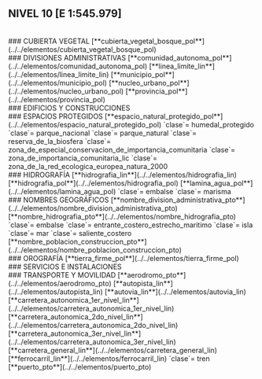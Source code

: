 ## NIVEL 10 [E 1:545.979]

<br />
### CUBIERTA VEGETAL
[**cubierta_vegetal_bosque_pol**](../../elementos/cubierta_vegetal_bosque_pol)  
<br />
### DIVISIONES ADMINISTRATIVAS
[**comunidad_autonoma_pol**](../../elementos/comunidad_autonoma_pol)  
[**linea_limite_lin**](../../elementos/linea_limite_lin)  
[**municipio_pol**](../../elementos/municipio_pol)  
[**nucleo_urbano_pol**](../../elementos/nucleo_urbano_pol)  
[**provincia_pol**](../../elementos/provincia_pol)  
<br />
### EDIFICIOS Y CONSTRUCCIONES
<br />
### ESPACIOS PROTEGIDOS
[**espacio_natural_protegido_pol**](../../elementos/espacio_natural_protegido_pol)  
`clase`= humedal_protegido  
`clase`= parque_nacional  
`clase`= parque_natural  
`clase`= reserva_de_la_biosfera  
`clase`= zona_de_especial_conservacion_de_importancia_comunitaria  
`clase`= zona_de_importancia_comunitaria_lic  
`clase`= zona_de_la_red_ecologica_europea_natura_2000  
<br />
### HIDROGRAFÍA
[**hidrografia_lin**](../../elementos/hidrografia_lin)  
[**hidrografia_pol**](../../elementos/hidrografia_pol)  
[**lamina_agua_pol**](../../elementos/lamina_agua_pol)  
`clase`= embalse  
`clase`= marisma  
<br />
### NOMBRES GEOGRÁFICOS
[**nombre_division_administrativa_pto**](../../elementos/nombre_division_administrativa_pto)  
[**nombre_hidrografia_pto**](../../elementos/nombre_hidrografia_pto)  
`clase`= embalse  
`clase`= entrante_costero_estrecho_maritimo  
`clase`= isla  
`clase`= mar  
`clase`= saliente_costero  
[**nombre_poblacion_construccion_pto**](../../elementos/nombre_poblacion_construccion_pto)  
<br />
### OROGRAFÍA
[**tierra_firme_pol**](../../elementos/tierra_firme_pol)  
<br />
### SERVICIOS E INSTALACIONES
<br />
### TRANSPORTE Y MOVILIDAD
[**aerodromo_pto**](../../elementos/aerodromo_pto)  
[**autopista_lin**](../../elementos/autopista_lin)  
[**autovia_lin**](../../elementos/autovia_lin)  
[**carretera_autonomica_1er_nivel_lin**](../../elementos/carretera_autonomica_1er_nivel_lin)  
[**carretera_autonomica_2do_nivel_lin**](../../elementos/carretera_autonomica_2do_nivel_lin)  
[**carretera_autonomica_3er_nivel_lin**](../../elementos/carretera_autonomica_3er_nivel_lin)  
[**carretera_general_lin**](../../elementos/carretera_general_lin)  
[**ferrocarril_lin**](../../elementos/ferrocarril_lin)  
`clase`= tren  
[**puerto_pto**](../../elementos/puerto_pto)  

